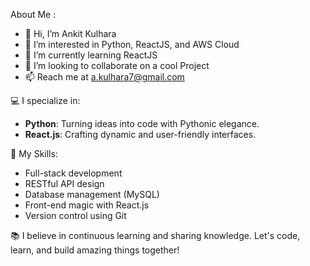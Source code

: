 About Me :
- 👋 Hi, I’m Ankit Kulhara
- 👀 I’m interested in Python, ReactJS, and AWS Cloud 
- 🌱 I’m currently learning ReactJS
- 💞️ I’m looking to collaborate on a cool Project
- 📫 Reach me at a.kulhara7@gmail.com
                                                                                                     

💻 I specialize in:
- **Python**: Turning ideas into code with Pythonic elegance.
- **React.js**: Crafting dynamic and user-friendly interfaces.

🚀 My Skills:
- Full-stack development
- RESTful API design
- Database management (MySQL)
- Front-end magic with React.js
- Version control using Git

📚 I believe in continuous learning and sharing knowledge. Let's code, learn, and build amazing things together!
